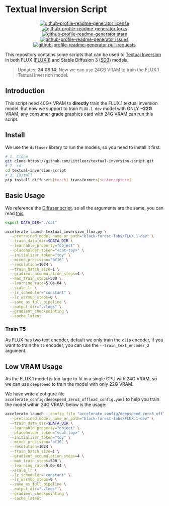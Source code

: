 # Textual Inversion Script

<p align="center">
<a href="https://github.com/Littleor/textual-inversion-script/blob/master/LICENSE" target="blank">
<img src="https://img.shields.io/github/license/Littleor/textual-inversion-script?style=flat-square" alt="github-profile-readme-generator license" />
</a>
<a href="https://github.com/Littleor/textual-inversion-script/fork" target="blank">
<img src="https://img.shields.io/github/forks/Littleor/textual-inversion-script?style=flat-square" alt="github-profile-readme-generator forks"/>
</a>
<a href="https://github.com/Littleor/textual-inversion-script/stargazers" target="blank">
<img src="https://img.shields.io/github/stars/Littleor/textual-inversion-script?style=flat-square" alt="github-profile-readme-generator stars"/>
</a>
<a href="https://github.com/Littleor/textual-inversion-script/issues" target="blank">
<img src="https://img.shields.io/github/issues/Littleor/textual-inversion-script?style=flat-square" alt="github-profile-readme-generator issues"/>
</a>
<a href="https://github.com/Littleor/textual-inversion-script/pulls" target="blank">
<img src="https://img.shields.io/github/issues-pr/Littleor/textual-inversion-script?style=flat-square" alt="github-profile-readme-generator pull-requests"/>
</a>
</p>



This repository contains some scripts that can be used to [Textual Inversion](https://github.com/rinongal/textual_inversion) in both FLUX ([FLUX.1](https://huggingface.co/black-forest-labs/FLUX.1-dev)) and Stable Diffusion 3 ([SD3](https://huggingface.co/stabilityai/stable-diffusion-3-medium)) models.

> Updates:
> **24.09.14**: Now we can use 24GB VRAM to train the FLUX.1 Textual Inversion model.

## Introduction
This script need 40G+ VRAM to **directly** train the FLUX.1 textual inversion model. 
But now we support to train `FLUX.1 dev` model with ONLY **~22G** VRAM, any consumer grade graphics card with 24G VRAM can run this script.

## Install

We use the `diffuser` library to run the models, so you need to install it first.

```bash
# 1. Clone
git clone https://github.com/Littleor/textual-inversion-script.git
# 2. cd 
cd textual-inversion-script
# 3. Install
pip install diffusers[torch] transformers[sentencepiece] 
```

## Basic Usage

We reference the [Diffuser script](https://github.com/huggingface/diffusers/blob/main/examples/textual_inversion/textual_inversion_sdxl.py), so all the arguments are the same, you can read [this](https://github.com/huggingface/diffusers/blob/main/examples/textual_inversion/README_sdxl.md).

```bash
export DATA_DIR="./cat"

accelerate launch textual_inversion_flux.py \
  --pretrained_model_name_or_path="black-forest-labs/FLUX.1-dev" \
  --train_data_dir=$DATA_DIR \
  --learnable_property="object" \
  --placeholder_token="<cat-toy>" \
  --initializer_token="toy" \
  --mixed_precision="bf16" \
  --resolution=1024 \
  --train_batch_size=1 \
  --gradient_accumulation_steps=4 \
  --max_train_steps=500 \
  --learning_rate=5.0e-04 \
  --scale_lr \
  --lr_scheduler="constant" \
  --lr_warmup_steps=0 \
  --save_as_full_pipeline \
  --output_dir="./logs" \
  --gradient_checkpointing \
  --cache_latent
```


### Train T5

As FLUX has two text encoder, default we only train the `clip` encoder, if you want to train the `t5` encoder, you can use the `--train_text_encoder_2` argument.

## Low VRAM Usage
As the FLUX.1 model is too large to fit in a single GPU with 24G VRAM, so we can use `deepspeed` to train the model with only 22G VRAM.

We have write a cofigure file `accelerate_config/deepspeed_zero3_offload_config.yaml` to help you train the model within 24G VRAM, below is the usage:

```bash
accelerate launch --config_file "accelerate_config/deepspeed_zero3_offload_config.yaml"  textual_inversion_flux.py \
  --pretrained_model_name_or_path="black-forest-labs/FLUX.1-dev" \
  --train_data_dir=$DATA_DIR \
  --learnable_property="object" \
  --placeholder_token="<cat-toy>" \
  --initializer_token="toy" \
  --mixed_precision="bf16" \
  --resolution=1024 \
  --train_batch_size=1 \
  --gradient_accumulation_steps=4 \
  --max_train_steps=500 \
  --learning_rate=5.0e-04 \
  --scale_lr \
  --lr_scheduler="constant" \
  --lr_warmup_steps=0 \
  --save_as_full_pipeline \
  --output_dir="./logs" \
  --gradient_checkpointing \
  --cache_latent
```